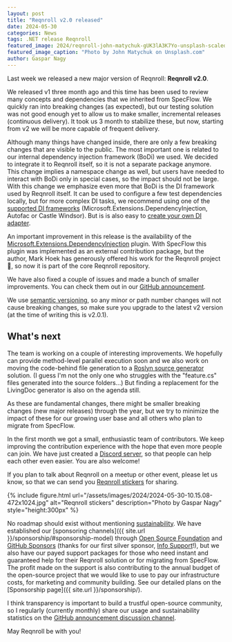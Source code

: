 ```yaml
---
layout: post
title: "Reqnroll v2.0 released"
date: 2024-05-30
categories: News
tags: .NET release Reqnroll
featured_image: 2024/reqnroll-john-matychuk-gUK3lA3K7Yo-unsplash-scaled.jpg
featured_image_caption: "Photo by John Matychuk on Unsplash.com"
author: Gaspar Nagy
---
```


Last week we released a new major version of Reqnroll: **Reqnroll v2.0**.

We released v1 three month ago and this time has been used to review many concepts and dependencies that we inherited from SpecFlow. We quickly ran into breaking changes (as expected), but our testing solution was not good enough yet to allow us to make smaller, incremental releases (continuous delivery). It took us 3 month to stabilize these, but now, starting from v2 we will be more capable of frequent delivery.

<!--more-->

Although many things have changed inside, there are only a few breaking changes that are visible to the public. The most important one is related to our internal dependency injection framework (BoDi) we used. We decided to integrate it to Reqnroll itself, so it is not a separate package anymore. This change implies a namespace change as well, but users have needed to interact with BoDi only in special cases, so the impact should not be large. With this change we emphasize even more that BoDi is the DI framework used by Reqnroll itself. It can be used to configure a few test dependencies locally, but for more complex DI tasks, we recommend using one of the [supported DI frameworks](https://docs.reqnroll.net/latest/integrations/index.html) (Microsoft.Extensions.DependencyInjection, Autofac or Castle Windsor). But is is also easy to [create your own DI adapter](https://github.com/reqnroll/Reqnroll/issues/145#issuecomment-2137282775).

An important improvement in this release is the availability of the [Microsoft.Extensions.DependencyInjection](https://www.nuget.org/packages/Microsoft.Extensions.DependencyInjection) plugin. With SpecFlow this plugin was implemented as an external contribution package, but the author, Mark Hoek has generously offered his work for the Reqnroll project 🙏, so now it is part of the core Reqnroll repository.

We have also fixed a couple of issues and made a bunch of smaller improvements. You can check them out in our [GitHub announcement](https://github.com/orgs/reqnroll/discussions/142).

We use [semantic versioning](https://semver.org/), so any minor or path number changes will not cause breaking changes, so make sure you upgrade to the latest v2 version (at the time of writing this is v2.0.1).

## What's next

The team is working on a couple of interesting improvements. We hopefully can provide method-level parallel execution soon and we also work on moving the code-behind file generation to a [Roslyn source generator](https://learn.microsoft.com/en-us/dotnet/csharp/roslyn-sdk/source-generators-overview) solution. (I guess I'm not the only one who struggles with the "feature.cs" files generated into the source folders...) But finding a replacement for the LivingDoc generator is also on the agenda still.

As these are fundamental changes, there might be smaller breaking changes (new major releases) through the year, but we try to minimize the impact of these for our growing user base and all others who plan to migrate from SpecFlow.

In the first month we got a small, enthusiastic team of contributors. We keep improving the contribution experience with the hope that even more people can join. We have just created a [Discord server](https://go.reqnroll.net/discord-invite), so that people can help each other even easier. You are also welcome!

If you plan to talk about Reqnroll on a meetup or other event, please let us know, so that we can send you [Reqnroll stickers](https://github.com/orgs/reqnroll/discussions/98) for sharing.

{% include figure.html url="/assets/images/2024/2024-05-30-10.15.08-472x1024.jpg" alt="Reqnroll stickers" description="Photo by Gaspar Nagy" style="height:300px" %}

No roadmap should exist without mentioning [sustainability](https://go.reqnroll.net/sustainability). We have established our [sponsoring channels]({{ site.url }}/sponsorship/#sponsorship-model) through [Open Source Foundation](https://opencollective.com/reqnroll) and [GitHub Sponsors](https://github.com/sponsors/reqnroll) (thanks for our first silver sponsor, [Info Support](https://www.infosupport.com/)!), but we also have our payed support packages for those who need instant and guaranteed help for their Reqnroll solution or for migrating from SpecFlow. The profit made on the support is also contributing to the annual budget of the open-source project that we would like to use to pay our infrastructure costs, for marketing and community building. See our detailed plans on the [Sponsorship page]({{ site.url }}/sponsorship/).

I think transparency is important to build a trustful open-source community, so I regularly (currently monthly) share our usage and sustainability statistics on the [GitHub announcement discussion channel](https://github.com/orgs/reqnroll/discussions/categories/announcements?discussions_q=is%3Aopen+category%3AAnnouncements+label%3Atransparency).

May Reqnroll be with you!